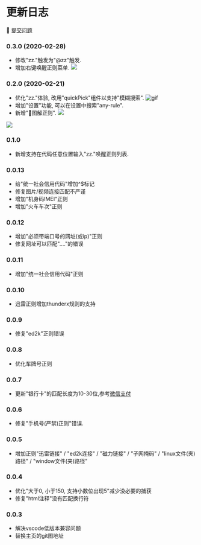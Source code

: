 # 更新日志
🚀 [提交问题](https://github.com/any86/any-rule/issues/new)

### 0.3.0 (2020-02-28)
- 修改"zz."触发为"@zz"触发.
- 增加右键唤醒正则菜单.
![](https://user-gold-cdn.xitu.io/2020/2/28/1708764046b38231?w=381&h=413&f=png&s=73047)

### 0.2.0 (2020-02-21)

- 优化"zz."体验, 改用"quickPick"组件以支持"模糊搜索".
![gif](https://user-gold-cdn.xitu.io/2020/2/23/1706df78b18466fd?w=954&h=372&f=gif&s=1732199)
- 增加"设置"功能, 可以在设置中搜索"any-rule".
- 新增"🦕图解正则".
![](https://user-gold-cdn.xitu.io/2020/2/23/1706e32c3a6fb116?w=533&h=95&f=png&s=21563)

![](https://user-gold-cdn.xitu.io/2020/2/23/1706e349b600c28b?w=1151&h=500&f=png&s=45210)

### 0.1.0
- 新增支持在代码任意位置输入"zz."唤醒正则列表.

### 0.0.13
- 给"统一社会信用代码"增加^$标记
- 修复图片/视频连接匹配不严谨
- 增加"机身码IMEI"正则
- 增加"火车车次"正则

### 0.0.12
- 增加"必须带端口号的网址(或ip)"正则
- 修复网址可以匹配"...."的错误

### 0.0.11
- 增加"统一社会信用代码"正则

### 0.0.10
- 迅雷正则增加thunderx规则的支持

### 0.0.9
- 修复"ed2k"正则错误

### 0.0.8
- 优化车牌号正则

### 0.0.7
- 更新"银行卡"的匹配长度为10-30位,参考[微信支付](https://pay.weixin.qq.com/wiki/doc/api/xiaowei.php?chapter=22_1)

### 0.0.6
- 修复"手机号(严禁)正则"错误.

### 0.0.5
- 增加正则"迅雷链接" / "ed2k连接" / "磁力链接" / "子网掩码" / "linux文件(夹)路径" / "window文件(夹)路径"


### 0.0.4
- 优化"大于0, 小于150, 支持小数位出现5"减少没必要的捕获
- 修复"html注释"没有匹配换行符

### 0.0.3

- 解决vscode低版本兼容问题
- 替换主页的git图地址